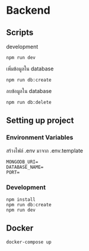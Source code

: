 # Backend

## Scripts

development

```
npm run dev
```

เพิ่มข้อมูลใน database

```
npm run db:create
```

ลบข้อมูลใน database

```
npm run db:delete
```

## Setting up project

### Environment Variables

สร้างไฟล์ .env มาจาก .env.template

```
MONGODB_URI=
DATABASE_NAME=
PORT=
```

### Development

```
npm install
npm run db:create
npm run dev
```

## Docker

```
docker-compose up
```
